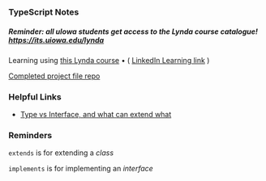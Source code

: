 ### TypeScript Notes
##### Reminder: all uIowa students get access to the Lynda course catalogue! https://its.uiowa.edu/lynda

Learning using [this Lynda course](https://www.lynda.com/Typescript-tutorials/TypeScript-Essential-Training/421807-2.html)  • ( [LinkedIn Learning link](https://www.linkedin.com/learning/typescript-essential-training) )

[Completed project file repo](https://github.com/jchadwick/EssentialTypeScript/tree/Courseware)

### Helpful Links
- [Type vs Interface, and what can extend what](https://medium.com/@martin_hotell/interface-vs-type-alias-in-typescript-2-7-2a8f1777af4c)

### Reminders
`extends` is for extending a *class*

`implements` is for implementing an *interface*

